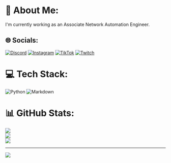 
# 💫 About Me:
I'm currently working as an Associate Network Automation Engineer.<br>


## 🌐 Socials:
[![Discord](https://img.shields.io/badge/Discord-%237289DA.svg?logo=discord&logoColor=white)](htttps://discord.gg/jeremiah#6616) [![Instagram](https://img.shields.io/badge/Instagram-%23E4405F.svg?logo=Instagram&logoColor=white)](https://instagram.com/@realjeremiahsan) [![TikTok](https://img.shields.io/badge/TikTok-%23000000.svg?logo=TikTok&logoColor=white)](https://tiktok.com/@@jeremiah_san) [![Twitch](https://img.shields.io/badge/Twitch-%239146FF.svg?logo=Twitch&logoColor=white)](https://twitch.tv/remiilol) 

# 💻 Tech Stack:
![Python](https://img.shields.io/badge/python-3670A0?style=for-the-badge&logo=python&logoColor=ffdd54) ![Markdown](https://img.shields.io/badge/markdown-%23000000.svg?style=for-the-badge&logo=markdown&logoColor=white)
# 📊 GitHub Stats:
![](https://github-readme-stats.vercel.app/api?username=JeremiahBYU-I&theme=dark&hide_border=false&include_all_commits=false&count_private=false)<br/>
![](https://github-readme-streak-stats.herokuapp.com/?user=JeremiahBYU-I&theme=dark&hide_border=false)<br/>
![](https://github-readme-stats.vercel.app/api/top-langs/?username=JeremiahBYU-I&theme=dark&hide_border=false&include_all_commits=false&count_private=false&layout=compact)

---
[![](https://visitcount.itsvg.in/api?id=JeremiahBYU-I&icon=0&color=0)](https://visitcount.itsvg.in)
